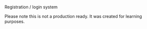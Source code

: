 Registration / login system

Please note this is not a production ready. It was created for learning purposes.
